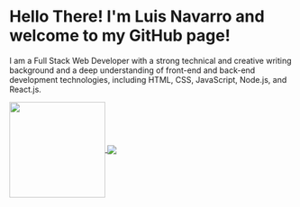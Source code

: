 # Hello There! I'm Luis Navarro and welcome to my GitHub page!

I am a Full Stack Web Developer with a strong technical and creative writing background and a deep understanding of front-end and back-end development technologies, including HTML, CSS, JavaScript, Node.js, and React.js.

<div>
  <a href="https://github.com/eagrundy">
   <img align="center" height="170" src="https://github-readme-stats.vercel.app/api/top-langs/?username=Count-MonteCristo&layout=compact&langs_count=16&theme=dracula"/>
    
  <img align="center" src="https://github-readme-stats.vercel.app/api?username=Count-MonteCristo&show_icons=true&theme=dracula&include_all_commits=true&count_private=true&hide=issues"/>
</div>
